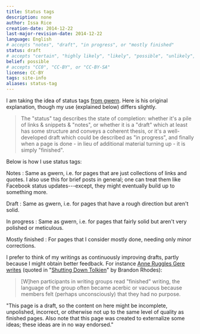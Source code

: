 ```yaml
---
title: Status tags
description: none
author: Issa Rice
creation-date: 2014-12-22
last-major-revision-date: 2014-12-22
language: English
# accepts "notes", "draft", "in progress", or "mostly finished"
status: draft
# accepts "certain", "highly likely", "likely", "possible", "unlikely", "highly unlikely", "remote", "impossible", "log", "emotional", or "fiction"
belief: possible
# accepts "CC0", "CC-BY", or "CC-BY-SA"
license: CC-BY
tags: site-info
aliases: status-tag
---
```


I am taking the idea of status tags [from gwern](http://www.gwern.net/About#belief-tags).
Here is his original explanation, though my use (explained below) differs slightly.

> The "status" tag describes the state of completion: whether it's a
> pile of links & snippets & "notes", or whether it is a "draft" which
> at least has some structure and conveys a coherent thesis, or it's a
> well-developed draft which could be described as "in progress", and
> finally when a page is done - in lieu of additional material turning
> up - it is simply "finished".

Below is how I use status tags:

Notes
:    Same as gwern, i.e. for pages that are just collections of links and quotes.
I also use this for brief posts in general; one can treat them like Facebook status updates---except, they might eventually build up to something more.

Draft
:    Same as gwern, i.e. for pages that have a rough direction but aren't solid.

In progress
:    Same as gwern, i.e. for pages that fairly solid but aren't very polished or meticulous.

Mostly finished
:    For pages that I consider mostly done, needing only minor corrections.

I prefer to think of my writings as continuously improving drafts, partly because I might obtain better feedback.
For instance [Anne Ruggles Gere writes](https://books.google.com/books?id=4NPCUmKBxO8C&lpg=PA75&ots=VBeEGQ5hyM&dq=anne%20ruggles%20gere%20when%20participants%20in%20writing%20groups%20read%20finished%20writing&pg=PA75#v=onepage&q=anne%20ruggles%20gere%20when%20participants%20in%20writing%20groups%20read%20finished%20writing&f=false) (quoted in "[Shutting Down Tolkien](http://rhodesmill.org/brandon/slides/2014-08-pygotham/#anne-ruggles-gere)" by Brandon Rhodes):

> [W]hen participants in writing groups read "finished" writing, the
> language of the group often became acerbic or vacuous because members
> felt (perhaps unconsciously) that they had no purpose.

"This page is a draft, so the content on here might be incomplete, unpolished, incorrect, or otherwise not up to the same level of quality as finished pages. Also note that this page was created to externalize some ideas; these ideas are in no way endorsed."
